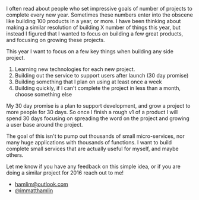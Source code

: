 I often read about people who set impressive goals of number of projects to complete every new year. Sometimes these numbers enter into the obscene like building 100 products in a year, or more. I have been thinking about making a similar resolution of building X number of things this year, but instead I figured that I wanted to focus on building a few great products, and focusing on growing these projects. 

This year I want to focus on a few key things when building any side project.

  1. Learning new technologies for each new project.
  2. Building out the service to support users after launch (30 day promise)
  3. Building something that I plan on using at least once a week
  4. Building quickly, if I can't complete the project in less than a month, choose something else


My 30 day promise is a plan to support development, and grow a project to more people for 30 days. So once I finish a rough v1 of a product I will spend 30 days focusing on spreading the word on the project and growing a user base around the project.

The goal of this isn't to pump out thousands of small micro-services, nor many huge applications with thousands of functions. I want to build complete small services that are actually useful for myself, and maybe others.

Let me know if you have any feedback on this simple idea, or if you are doing a similar project for 2016 reach out to me!
  * [hamlim@outlook.com](mailto:hamlim@outlook.com)
  * [@immatthamlin](https://twitter.com/intent/tweet)

